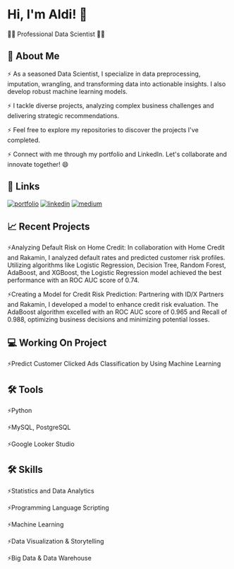
# Hi, I'm Aldi! 👋
👩‍💻 Professional Data Scientist 👩‍💻

## 🚀 About Me
⚡️ As a seasoned Data Scientist, I specialize in data preprocessing, imputation, wrangling, and transforming data into actionable insights. I also develop robust machine learning models.

⚡️ I tackle diverse projects, analyzing complex business challenges and delivering strategic recommendations.

⚡️ Feel free to explore my repositories to discover the projects I've completed.

⚡️ Connect with me through my portfolio and LinkedIn. Let's collaborate and innovate together! 😄

## 🔗 Links
[![portfolio](https://img.shields.io/badge/my_portfolio-000?style=for-the-badge&logo=ko-fi&logoColor=white)](https://github.com/Aldivibriani?tab=repositories)
[![linkedin](https://img.shields.io/badge/linkedin-0A66C2?style=for-the-badge&logo=linkedin&logoColor=white)](https://www.linkedin.com/in/aldi-vibriani/)
[![medium](https://img.shields.io/badge/Medium-12100E?style=for-the-badge&logo=medium&logoColor=white)](https://medium.com/@aldivibriani)

## 📈 Recent Projects
⚡️Analyzing Default Risk on Home Credit: In collaboration with Home Credit and Rakamin, I analyzed default rates and predicted customer risk profiles. Utilizing algorithms like Logistic Regression, Decision Tree, Random Forest, AdaBoost, and XGBoost, the Logistic Regression model achieved the best performance with an ROC AUC score of 0.74.

⚡️Creating a Model for Credit Risk Prediction: Partnering with ID/X Partners and Rakamin, I developed a model to enhance credit risk evaluation. The AdaBoost algorithm excelled with an ROC AUC score of 0.965 and Recall of 0.988, optimizing business decisions and minimizing potential losses.

## 💻 Working On Project
⚡️Predict Customer Clicked Ads Classification by Using Machine Learning

## 🛠 Tools
⚡️Python

⚡️MySQL, PostgreSQL

⚡️Google Looker Studio

## 🛠 Skills
⚡️Statistics and Data Analytics

⚡️Programming Language Scripting

⚡️Machine Learning

⚡️Data Visualization & Storytelling

⚡️Big Data & Data Warehouse


